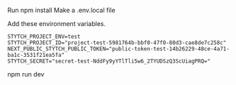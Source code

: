 Run npm install
Make a .env.local file

Add these environment variables.

```
STYTCH_PROJECT_ENV=test
STYTCH_PROJECT_ID="project-test-5981764b-bbf0-47f0-80d3-cae8de7c258c"
NEXT_PUBLIC_STYTCH_PUBLIC_TOKEN="public-token-test-14b26229-48ce-4a71-ba1c-3531f21ea5fa"
STYTCH_SECRET="secret-test-NddFy9yYTlTli5w6_2TYUDSzQ3ScUiagPRQ="
```
npm run dev



